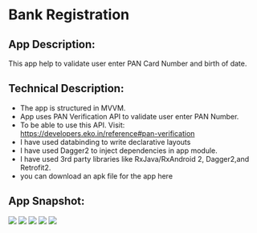 # Bank Registration

## App Description:
This app help to validate user enter PAN Card Number and birth of date.

## Technical Description:
*	The app is structured in MVVM.
*   App uses PAN Verification API to validate user enter PAN Number.
*	To be able to use this API.
  Visit: https://developers.eko.in/reference#pan-verification
*	I have used databinding to write declarative layouts
*	I have used Dagger2 to inject dependencies in app module.
*	I have used 3rd party libraries like RxJava/RxAndroid 2, Dagger2,and Retrofit2.
*	you can download an apk file for the app here

## App Snapshot:
![](doc/screenshot1.png)
![](doc/screenshot2.png)
![](doc/screenshot3.png)
![](doc/screenshot4.png)
![](idoc/screenshot5.png)

